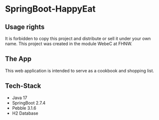 # SpringBoot-HappyEat

## Usage rights

It is forbidden to copy this project and distribute or sell it under your own name.
This project was created in the module WebeC at FHNW.

## The App

This web application is intended to serve as a cookbook and shopping list.

## Tech-Stack

- Java 17
- SpringBoot 2.7.4
- Pebble 3.1.6
- H2 Database
